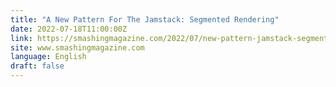 ```yaml
---
title: "A New Pattern For The Jamstack: Segmented Rendering"
date: 2022-07-18T11:00:00Z
link: https://smashingmagazine.com/2022/07/new-pattern-jamstack-segmented-rendering/?utm_medium=RSS&utm_source=news.12bit.vn
site: www.smashingmagazine.com
language: English
draft: false
---
```


